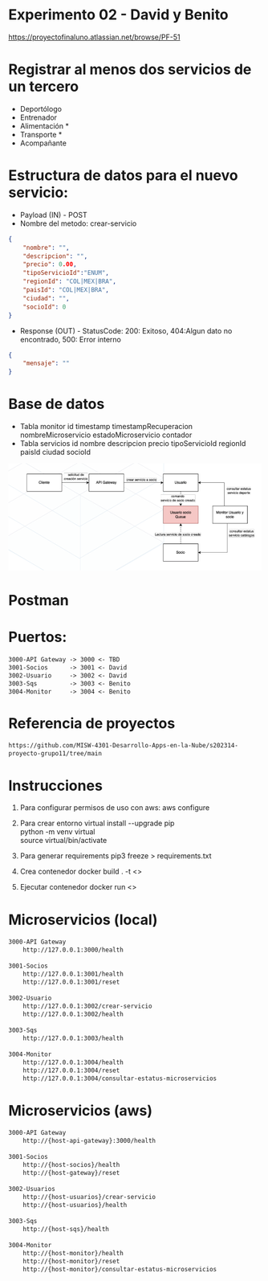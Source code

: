 # Experimento 02 - David y Benito

https://proyectofinaluno.atlassian.net/browse/PF-51

# Registrar al menos dos servicios de un tercero
- Deportólogo 
- Entrenador 
- Alimentación *
- Transporte *
- Acompañante

# Estructura de datos para el nuevo servicio:
- Payload (IN) - POST
- Nombre del metodo: crear-servicio
```json
{
    "nombre": "",
    "descripcion": "",
    "precio": 0.00,
    "tipoServicioId":"ENUM",
    "regionId": "COL|MEX|BRA",
    "paisId": "COL|MEX|BRA",
    "ciudad": "",
    "socioId": 0
}
```
- Response (OUT) - StatusCode: 200: Exitoso, 404:Algun dato no encontrado, 500: Error interno
```json
{
    "mensaje": ""
}
```

# Base de datos
- Tabla monitor
    id
    timestamp
    timestampRecuperacion
    nombreMicroservicio
    estadoMicroservicio
    contador
- Tabla servicios
    id
    nombre
    descripcion
    precio
    tipoServicioId
    regionId
    paisId
    ciudad
    socioId

![Alt text](image.png)

# Postman

# Puertos:
    3000-API Gateway -> 3000 <- TBD
    3001-Socios      -> 3001 <- David
    3002-Usuario     -> 3002 <- David
    3003-Sqs         -> 3003 <- Benito
    3004-Monitor     -> 3004 <- Benito

# Referencia de proyectos 
    https://github.com/MISW-4301-Desarrollo-Apps-en-la-Nube/s202314-proyecto-grupo11/tree/main

# Instrucciones
1. Para configurar permisos de uso con aws:
    aws configure

2. Para crear entorno virtual
    install --upgrade pip   
    python -m venv virtual   
    source virtual/bin/activate    

3. Para generar requirements
    pip3 freeze > requirements.txt

4. Crea contenedor
    docker build . -t <<nombre contenedor>>

5. Ejecutar contenedor
    docker run <<nombre de contenedor>>  

# Microservicios (local)
    3000-API Gateway
        http://127.0.0.1:3000/health

    3001-Socios 
        http://127.0.0.1:3001/health
        http://127.0.0.1:3001/reset

    3002-Usuario     
        http://127.0.0.1:3002/crear-servicio
        http://127.0.0.1:3002/health

    3003-Sqs        
        http://127.0.0.1:3003/health

    3004-Monitor    
        http://127.0.0.1:3004/health
        http://127.0.0.1:3004/reset
        http://127.0.0.1:3004/consultar-estatus-microservicios

# Microservicios (aws)
    3000-API Gateway
        http://{host-api-gateway}:3000/health

    3001-Socios
        http://{host-socios}/health
        http://{host-gateway}/reset

    3002-Usuarios    
        http://{host-usuarios}/crear-servicio
        http://{host-usuarios}/health

    3003-Sqs        
        http://{host-sqs}/health

    3004-Monitor    
        http://{host-monitor}/health
        http://{host-monitor}/reset
        http://{host-monitor}/consultar-estatus-microservicios
